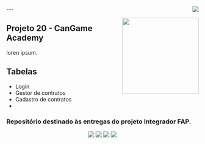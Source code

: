 <img align="right" src="https://raw.githubusercontent.com/alexklenio/formacao-scrum-master/main/Imagens/04JUL22_DIOPLAY%204.png" width=""/>   ---

<img align="right" src="https://hermes.dio.me/courses/badge/ad17518a-991f-44af-87fa-33b1bf4fe677.png" width="200"/>


## Projeto 20 - CanGame Academy

loren ipsum.

## Tabelas
- Login
- Gestor de contratos
- Cadastro de contratos
-
  

### Repositório destinado às entregas do projeto Integrador FAP.


<div align="center">
  <p>
      <img src="https://img.shields.io/github/languages/count/alexklenio/formacao-fullstack-typescript"/>
      <img src="https://img.shields.io/github/repo-size/alexklenio/formacao-fullstack-typescript"/>
      <img src="https://img.shields.io/github/last-commit/alexklenio/formacao-fullstack-typescript"/>
      <img src="https://img.shields.io/github/issues/alexklenio/formacao-fullstack-typescript"/>
  </p> 
</div>